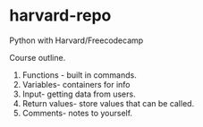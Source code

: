 # harvard-repo

Python with Harvard/Freecodecamp

Course outline.
1. Functions - built in commands.
2. Variables- containers for info
3. Input- getting data from users.
4. Return values- store values that can be called.
5. Comments- notes to yourself.